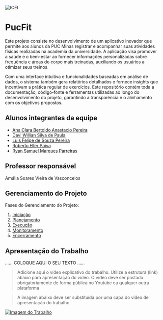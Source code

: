 ![ICEI](images/icei-pucminas.png)

# PucFit

Este projeto consiste no desenvolvimento de um aplicativo inovador que permite aos alunos da PUC Minas registrar e acompanhar suas atividades físicas realizadas na academia da universidade. A aplicação visa promover a saúde e o bem-estar ao fornecer informações personalizadas sobre frequência e áreas do corpo mais treinadas, auxiliando os usuários a otimizar seus treinos.

Com uma interface intuitiva e funcionalidades baseadas em análise de dados, o sistema também gera relatórios detalhados e fornece insights que incentivam a prática regular de exercícios. Este repositório contém toda a documentação, código-fonte e ferramentas utilizadas ao longo do desenvolvimento do projeto, garantindo a transparência e o alinhamento com os objetivos propostos.

## Alunos integrantes da equipe

* [Ana Clara Bertoldo Anastacio Pereira](https://github.com/bertoldoa3/bertoldoa3)
* [Davi Willian Silva de Paula](https://github.com/aluno2)
* [Luis Felipe de Souza Pereira](https://github.com/SouzaLipes)
* [Roberto Eller Paiva](https://github.com/repaiva)
* [Ryan Samuel Marques Parreiras](https://github.com/Ryansmp)

## Professor responsável

Amália Soares Vieira de Vasconcelos

## Gerenciamento do Projeto
Fases do Gerenciamento do Projeto:
1. [Iniciação](docs/01-iniciacao)
2. [Planejamento](docs/02-planejamento)
3. [Execução](docs/03-execucao)
4. [Monitoramento](docs/04-monitoramento)
5. [Encerramento](docs/05-encerramento)

## Apresentação do Trabalho

......  COLOQUE AQUI O SEU TEXTO ......

> Adicione aqui o vídeo explicativo do trabalho.
> Utilize a estrutura (link) abaixo para apresentação do vídeo.
> O vídeo deve ser postado obrigatoriamente de forma pública no Youtube ou qualquer outra plataforma 

> A imagem abaixo deve ser substituída por uma capa do vídeo de apresentação do trabalho.

[![Imagem do Trabalho](images/pucminas-video-youtube.jpg)](https://www.youtube.com/watch?v=unq_cZ6NOwk)

